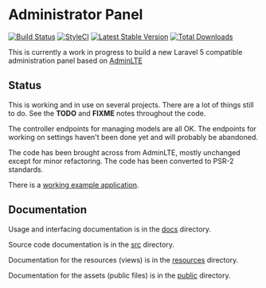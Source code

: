 # Administrator Panel

[![Build Status](https://travis-ci.org/ddpro/admin.png?branch=master)](https://travis-ci.org/ddpro/admin)
[![StyleCI](https://styleci.io/repos/111652174/shield)](https://styleci.io/repos/111652174)
[![Latest Stable Version](https://poser.pugx.org/delatbabel/admin/version.png)](https://packagist.org/packages/delatbabel/admin)
[![Total Downloads](https://poser.pugx.org/delatbabel/admin/d/total.png)](https://packagist.org/packages/delatbabel/admin)

This is currently a work in progress to build a new Laravel 5 compatible administration panel based on [AdminLTE](https://almsaeedstudio.com/preview)

## Status

This is working and in use on several projects.  There are a lot of things still to do.
See the **TODO** and **FIXME** notes throughout the code.

The controller endpoints for managing models are all OK.
The endpoints for working on settings haven't been done yet and will probably be abandoned.

The code has been brought across from AdminLTE, mostly unchanged except for minor refactoring.  The code has been
converted to PSR-2 standards.

There is a [working example application](https://github.com/delatbabel/example).

## Documentation

Usage and interfacing documentation is in the [docs](/docs/README.md) directory.

Source code documentation is in the [src](/src/README.md) directory.

Documentation for the resources (views) is in the [resources](/resources/README.md) directory.

Documentation for the assets (public files) is in the [public](/public/README.md) directory.
